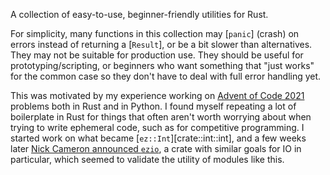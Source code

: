 A collection of easy-to-use, beginner-friendly utilities for Rust.

For simplicity, many functions in this collection may [`panic`] (crash) on
errors instead of returning a [`Result`], or be a bit slower than alternatives.
They may not be suitable for production use. They should be useful for
prototyping/scripting, or beginners who want something that "just works" for the
common case so they don't have to deal with full error handling yet.

This was motivated by my experience working on [Advent of Code 2021][AOC-2021]
problems both in Rust and in Python. I found myself repeating a lot of
boilerplate in Rust for things that often aren't worth worrying about when
trying to write ephemeral code, such as for competitive programming. I started
work on what became [`ez::Int`][crate::int::int], and a few weeks later
[Nick Cameron announced `ezio`][EZIO], a crate with similar goals for IO in
particular, which seemed to validate the utility of modules like this.

[AOC-2021]: https://adventofcode.com/2021
[EZIO]: https://www.ncameron.org/blog/ezio/
